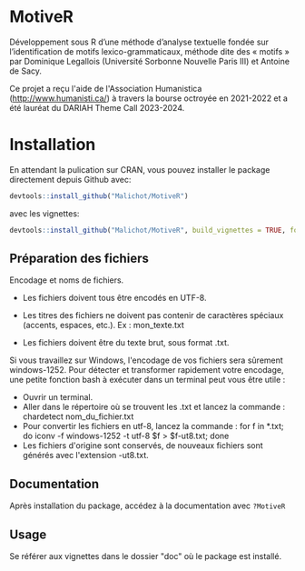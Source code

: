 # MotiveR

 Développement sous R d’une méthode d’analyse textuelle fondée sur l’identification de motifs lexico-grammaticaux, méthode dite des « motifs » par Dominique Legallois (Université Sorbonne Nouvelle Paris III) et Antoine de Sacy. 
 
 Ce projet a reçu l'aide de l'Association Humanistica (http://www.humanisti.ca/) à travers la bourse octroyée en 2021-2022 et a été lauréat du DARIAH Theme Call 2023-2024.

# Installation

En attendant la pulication sur CRAN, vous pouvez installer le package 
directement depuis Github avec:

```r
devtools::install_github("Malichot/MotiveR")
```

avec les vignettes:

```r
devtools::install_github("Malichot/MotiveR", build_vignettes = TRUE, force = TRUE)
```

## Préparation des fichiers

Encodage et noms de fichiers.

* Les fichiers doivent tous être encodés en UTF-8.

* Les titres des fichiers ne doivent pas contenir de caractères spéciaux (accents, espaces, etc.). Ex : mon_texte.txt

* Les fichiers doivent être du texte brut, sous format .txt.

Si vous travaillez sur Windows, l'encodage de vos fichiers sera sûrement windows-1252. Pour détecter et transformer rapidement votre encodage, une petite fonction bash à exécuter dans un terminal peut vous être utile :

- Ouvrir un terminal.
- Aller dans le répertoire où se trouvent les .txt et lancez la commande : chardetect nom\_du\_fichier.txt
- Pour convertir les fichiers en utf-8, lancez la commande : for f in *.txt; do iconv -f windows-1252 -t utf-8 $f > $f-ut8.txt; done
- Les fichiers d'origine sont conservés, de nouveaux fichiers sont générés avec l'extension -ut8.txt.

## Documentation

Après installation du package, accédez à la documentation avec `?MotiveR`

## Usage

Se référer aux vignettes dans le dossier "doc" où le package est installé.
